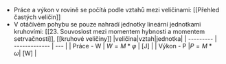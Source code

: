 - Práce a výkon v rovině se počítá podle vztahů mezi veličinami: [[Přehled častých veličin]]
- V otáčívém pohybu se pouze nahradí jednotky lineární jednotkami kruhovími: [[23. Souvoslost mezi momentem hybnosti a momentem setrvačnosti]], [[kruhové veličiny]]
|veličina|vztah|jednotka|
| --------- | ------------- | --- |
| Práce - W | $W=M*\varphi$ | [J] |
| Výkon - P |$P=M*\omega$| [W] |


